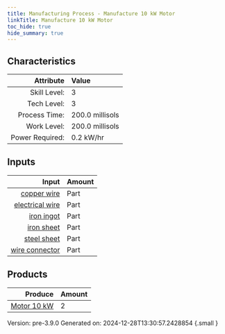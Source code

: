 ```yaml
---
title: Manufacturing Process - Manufacture 10 kW Motor
linkTitle: Manufacture 10 kW Motor
toc_hide: true
hide_summary: true
---
```



## Characteristics

| Attribute      | Value |
|--------:|:------|
|Skill Level:|3|
|Tech Level:|3|
|Process Time:|200.0 millisols|
|Work Level:|200.0 millisols|
|Power Required:|0.2 kW/hr|

## Inputs

| Input      | Amount |
|--------:|:------|
|[copper wire](/docs/definitions/part/copper-wire)|Part|12|
|[electrical wire](/docs/definitions/part/electrical-wire)|Part|12|
|[iron ingot](/docs/definitions/part/iron-ingot)|Part|1|
|[iron sheet](/docs/definitions/part/iron-sheet)|Part|1|
|[steel sheet](/docs/definitions/part/steel-sheet)|Part|1|
|[wire connector](/docs/definitions/part/wire-connector)|Part|12|

## Products


| Produce      | Amount |
|--------:|:------|
|[Motor 10 kW](/docs/definitions/part/motor-10-kw)|2|


Version: pre-3.9.0 Generated on: 2024-12-28T13:30:57.2428854
{.small }

